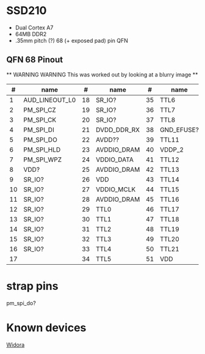 # SSD210

- Dual Cortex A7
- 64MB DDR2
- .35mm pitch (?) 68 (+ exposed pad) pin QFN 

## QFN 68 Pinout

** WARNING WARNING This was worked out by looking at a blurry image **

| #  | name           | #  | name        | #  | name       | #  | name        |
|----|----------------|----|-------------|----|------------|----|-------------|
| 1  | AUD_LINEOUT_L0 | 18 | SR_IO?      | 35 | TTL6       | 52 | VDD         |
| 2  | PM_SPI_CZ      | 19 | SR_IO?      | 36 | TTL7       | 53 | DP_P1       |
| 3  | PM_SPI_CK      | 20 | SR_IO?      | 37 | TTL8       | 54 | DM_P1       |
| 4  | PM_SPI_DI      | 21 | DVDD_DDR_RX | 38 | GND_EFUSE? | 55 | AVDD_USB    |
| 5  | PM_SPI_DO      | 22 | AVDD??      | 39 | TTL11      | 56 | VDD         |
| 6  | PM_SPI_HLD     | 23 | AVDDIO_DRAM | 40 | VDDP_2     | 57 | RESET       |
| 7  | PM_SPI_WPZ     | 24 | VDDIO_DATA  | 41 | TTL12      | 58 | PM_UART_TX  |
| 8  | VDD?           | 25 | AVDDIO_DRAM | 42 | TTL13      | 59 | PM_UART_RX  |
| 9  | SR_IO?         | 26 | VDD         | 43 | TTL14      | 60 | SAR_GPIO2   |
| 10 | SR_IO?         | 27 | VDDIO_MCLK  | 44 | TTL15      | 61 | SAR_GPIO1   |
| 11 | SR_IO?         | 28 | AVDDIO_DRAM | 45 | TTL16      | 62 | SAR_GPIO0   |
| 12 | SR_IO?         | 29 | TTL0        | 46 | TTL17      | 63 | AVDD_XTAL   |
| 13 | SR_IO?         | 30 | TTL1        | 47 | TTL18      | 64 | XTAL_IN     |
| 14 | SR_IO?         | 31 | TTL2        | 48 | TTL19      | 65 | XTAL_OUT    |
| 15 | SR_IO?         | 32 | TTL3        | 49 | TTL20      | 66 | AVDD_AUD    |
| 16 | SR_IO?         | 33 | TTL4        | 50 | TTL21      | 67 | AUD_VAG     |
| 17 |                | 34 | TTL5        | 51 | VDD        | 68 | AUD_VRM_DAC |

# strap pins 

pm_spi_do?

# Known devices

[Widora](https://sns.widora.io/topic/767/ssd210-demo%E6%9D%BF-%E4%B8%8B%E4%B8%80%E6%AD%A5%E5%87%86%E5%A4%87%E7%82%B9%E5%B1%8F)

